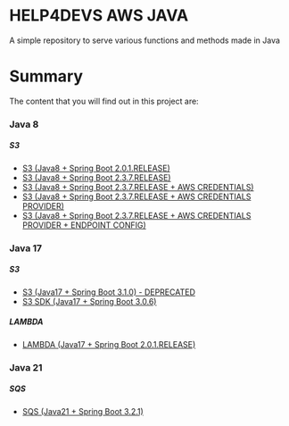 # HELP4DEVS AWS JAVA
A simple repository to serve various functions and methods made in Java

# Summary

The content that you will find out in this project are:

### Java 8

##### S3

- <a href="https://github.com/huntercodexs/help4devs-aws/tree/aws-s3-java8-spring-boot-2.0.1-release">S3 (Java8 + Spring Boot 2.0.1.RELEASE)</a>
- <a href="https://github.com/huntercodexs/help4devs-aws/tree/aws-s3-java8-spring-boot-2.3.7-release">S3 (Java8 + Spring Boot 2.3.7.RELEASE)</a>
- <a href="https://github.com/huntercodexs/help4devs-aws/tree/aws-s3-java8-spring-boot-2.3.7-release--aws-credentials">S3 (Java8 + Spring Boot 2.3.7.RELEASE + AWS CREDENTIALS)</a>
- <a href="https://github.com/huntercodexs/help4devs-aws/tree/aws-s3-java8-spring-boot-2.3.7-release--aws-credentials-provider">S3 (Java8 + Spring Boot 2.3.7.RELEASE + AWS CREDENTIALS PROVIDER)</a>
- <a href="https://github.com/huntercodexs/help4devs-aws/tree/aws-s3-java8-spring-boot-2.3.7-release--aws-credentials-provider--endpoint-config">S3 (Java8 + Spring Boot 2.3.7.RELEASE + AWS CREDENTIALS PROVIDER + ENDPOINT CONFIG)</a>

### Java 17

##### S3

- <a href="https://github.com/huntercodexs/help4devs-aws/tree/aws-s3-java17-spring-boot-3.1.0">S3 (Java17 + Spring Boot 3.1.0) - DEPRECATED</a>
- <a href="https://github.com/huntercodexs/help4devs-aws/tree/aws-sdk-s3-java17-spring-boot-3.0.6">S3 SDK (Java17 + Spring Boot 3.0.6)</a>

##### LAMBDA

- <a href="https://github.com/huntercodexs/help4devs-aws/tree/aws-lambda-java17-spring-boot-2.0.1-release">LAMBDA (Java17 + Spring Boot 2.0.1.RELEASE)</a>

### Java 21

##### SQS

- <a href="https://github.com/huntercodexs/help4devs-aws/tree/aws-sqs-java21-spring-boot-3.2.1">SQS (Java21 + Spring Boot 3.2.1)</a>

